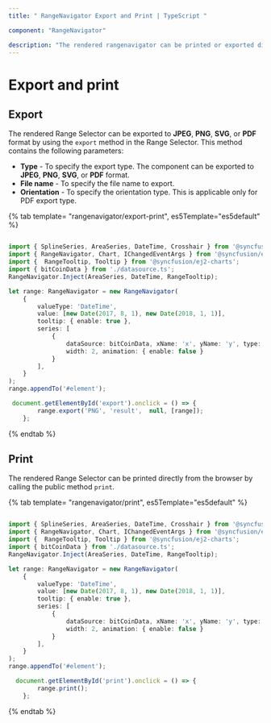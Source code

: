 ```yaml
---
title: " RangeNavigator Export and Print | TypeScript "

component: "RangeNavigator"

description: "The rendered rangenavigator can be printed or exported directly from the browser by calling the public method print and export."
---
```


# Export and print

## Export

The rendered Range Selector can be exported to **JPEG**, **PNG**, **SVG**, or **PDF** format by using the `export` method in the Range Selector. This method contains the following parameters:

* **Type** - To specify the export type. The component can be exported to **JPEG**, **PNG**, **SVG**, or **PDF** format.
* **File name** - To specify the file name to export.
* **Orientation** - To specify the orientation type. This is applicable only for PDF export type.

{% tab template= "rangenavigator/export-print", es5Template="es5default" %}

```typescript

import { SplineSeries, AreaSeries, DateTime, Crosshair } from '@syncfusion/ej2-charts';
import { RangeNavigator, Chart, IChangedEventArgs } from '@syncfusion/ej2-charts';
import {  RangeTooltip, Tooltip } from '@syncfusion/ej2-charts';
import { bitCoinData } from './datasource.ts';
RangeNavigator.Inject(AreaSeries, DateTime, RangeTooltip);

let range: RangeNavigator = new RangeNavigator(
    {
        valueType: 'DateTime',
        value: [new Date(2017, 8, 1), new Date(2018, 1, 1)],
        tooltip: { enable: true },
        series: [
            {
                dataSource: bitCoinData, xName: 'x', yName: 'y', type: 'Area',
                width: 2, animation: { enable: false }
            }
        ],
    }
);
range.appendTo('#element');

 document.getElementById('export').onclick = () => {
        range.export('PNG', 'result',  null, [range]);
    };


```

{% endtab %}

## Print

The rendered Range Selector can be printed directly from the browser by calling the public method `print`.

{% tab template= "rangenavigator/print", es5Template="es5default" %}

```typescript

import { SplineSeries, AreaSeries, DateTime, Crosshair } from '@syncfusion/ej2-charts';
import { RangeNavigator, Chart, IChangedEventArgs } from '@syncfusion/ej2-charts';
import {  RangeTooltip, Tooltip } from '@syncfusion/ej2-charts';
import { bitCoinData } from './datasource.ts';
RangeNavigator.Inject(AreaSeries, DateTime, RangeTooltip);

let range: RangeNavigator = new RangeNavigator(
    {
        valueType: 'DateTime',
        value: [new Date(2017, 8, 1), new Date(2018, 1, 1)],
        tooltip: { enable: true },
        series: [
            {
                dataSource: bitCoinData, xName: 'x', yName: 'y', type: 'Area',
                width: 2, animation: { enable: false }
            }
        ],
    }
);
range.appendTo('#element');

  document.getElementById('print').onclick = () => {
        range.print();
    };


```

{% endtab %}
